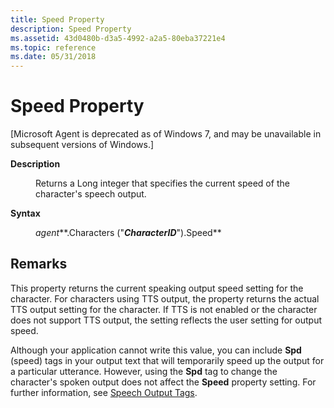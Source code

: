 ```yaml
---
title: Speed Property
description: Speed Property
ms.assetid: 43d0480b-d3a5-4992-a2a5-80eba37221e4
ms.topic: reference
ms.date: 05/31/2018
---
```


# Speed Property

\[Microsoft Agent is deprecated as of Windows 7, and may be unavailable in subsequent versions of Windows.\]

<dl> <dt>

<span id="Description"></span><span id="description"></span><span id="DESCRIPTION"></span>**Description**
</dt> <dd>

Returns a Long integer that specifies the current speed of the character's speech output.

</dd> <dt>

<span id="Syntax"></span><span id="syntax"></span><span id="SYNTAX"></span>**Syntax**
</dt> <dd>

*agent***.Characters ("***CharacterID***").Speed**

</dd> </dl>

## Remarks

This property returns the current speaking output speed setting for the character. For characters using TTS output, the property returns the actual TTS output setting for the character. If TTS is not enabled or the character does not support TTS output, the setting reflects the user setting for output speed.

Although your application cannot write this value, you can include **Spd** (speed) tags in your output text that will temporarily speed up the output for a particular utterance. However, using the **Spd** tag to change the character's spoken output does not affect the **Speed** property setting. For further information, see [Speech Output Tags](microsoft-agent-speech-output-tags.md).

 

 




